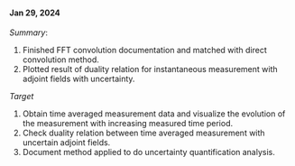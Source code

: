#### Jan 29, 2024
*Summary*:
1. Finished FFT convolution documentation and matched with direct convolution method.
1. Plotted result of duality relation for instantaneous measurement with adjoint fields with uncertainty.

*Target*
1. Obtain time averaged measurement data and visualize the evolution of the measurement with increasing measured time period.
1. Check duality relation between time averaged measurement with uncertain adjoint fields.
1. Document method applied to do uncertainty quantification analysis.
